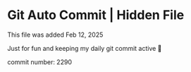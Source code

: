 # Git Auto Commit | Hidden File

This file was added Feb 12, 2025

Just for fun and keeping my daily git commit active 🤪

commit number: 2290
